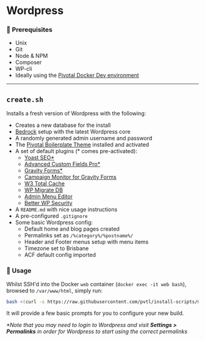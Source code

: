 # Wordpress

### 🤞 Prerequisites

- Unix
- Git
- Node & NPM
- Composer
- WP-cli
- Ideally using the [Pivotal Docker Dev environment](https://github.com/pvtl/docker-dev)

---

##  `create.sh`

Installs a fresh version of Wordpress with the following:

- Creates a new database for the install
- [Bedrock](https://roots.io/bedrock/) setup with the latest Wordpress core
- A randomly generated admin username and password
- The [Pivotal Boilerplate Theme](https://bitbucket.org/pvtl/wordpress-theme-boilerplate/overview) installed and activated
- A set of default plugins (* comes pre-activated):
    - [Yoast SEO*](https://wordpress.org/plugins/wordpress-seo/)
    - [Advanced Custom Fields Pro*](https://www.advancedcustomfields.com/pro/)
    - [Gravity Forms*](https://www.gravityforms.com/)
    - [Campaign Monitor for Gravity Forms](https://www.gravityforms.com/add-ons/campaign-monitor/)
    - [W3 Total Cache](https://wordpress.org/plugins/w3-total-cache/)
    - [WP Migrate DB](https://wordpress.org/plugins/wp-migrate-db/)
    - [Admin Menu Editor](https://wordpress.org/plugins/admin-menu-editor/)
    - [Better WP Security](https://wordpress.org/plugins/better-wp-security/)
- A `README.md` with nice usage instructions
- A pre-configured `.gitignore`
- Some basic Wordpress config:
    - Default home and blog pages created
    - Permalinks set as `/%category%/%postname%/`
    - Header and Footer menus setup with menu items
    - Timezone set to Brisbane
    - ACF default config imported

### 🚀 Usage

Whilst SSH'd into the Docker `web` container (`docker exec -it web bash`), browsed to `/var/www/html`, simply run:

```bash
bash <(curl -s https://raw.githubusercontent.com/pvtl/install-scripts/master/wordpress/create.sh -L)
```

It will provide a few basic prompts for you to configure your new build.

_*Note that you may need to login to Wordpress and visit __Settings > Permalinks__ in order for Wordpress to start using the correct permalinks_

